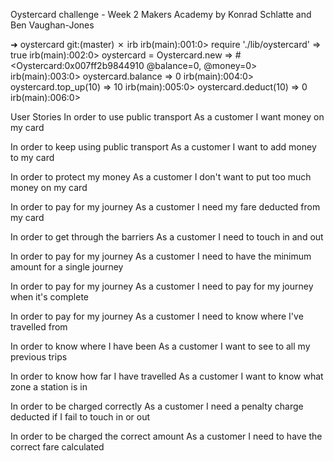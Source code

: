 Oystercard challenge - Week 2 Makers Academy by Konrad Schlatte and Ben Vaughan-Jones

➜  oystercard git:(master) ✗ irb
irb(main):001:0> require './lib/oystercard'
=> true
irb(main):002:0> oystercard = Oystercard.new
=> #<Oystercard:0x007ff2b9844910 @balance=0, @money=0>
irb(main):003:0> oystercard.balance
=> 0
irb(main):004:0> oystercard.top_up(10)
=> 10
irb(main):005:0> oystercard.deduct(10)
=> 0
irb(main):006:0>

User Stories
In order to use public transport
As a customer
I want money on my card

In order to keep using public transport
As a customer
I want to add money to my card

In order to protect my money
As a customer
I don't want to put too much money on my card

In order to pay for my journey
As a customer
I need my fare deducted from my card

In order to get through the barriers
As a customer
I need to touch in and out

In order to pay for my journey
As a customer
I need to have the minimum amount for a single journey

In order to pay for my journey
As a customer
I need to pay for my journey when it's complete

In order to pay for my journey
As a customer
I need to know where I've travelled from

In order to know where I have been
As a customer
I want to see to all my previous trips

In order to know how far I have travelled
As a customer
I want to know what zone a station is in

In order to be charged correctly
As a customer
I need a penalty charge deducted if I fail to touch in or out

In order to be charged the correct amount
As a customer
I need to have the correct fare calculated
